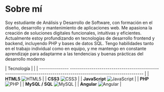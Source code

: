 # Sobre mí
Soy estudiante de Análisis y Desarrollo de Software, con formación en el diseño, desarrollo y mantenimiento de aplicaciones web. Me apasiona la creación de soluciones digitales funcionales, intuitivas y eficientes. Actualmente estoy profundizando en tecnologías de desarrollo frontend y backend, incluyendo PHP y bases de datos SQL. Tengo habilidades tanto en el trabajo individual como en equipo, y me mantengo en constante aprendizaje para adaptarme a las tendencias y buenas prácticas del desarrollo moderno


| Tecnología      |                                                                                                                   |
| ---------------  ------------------------------------------------------------------------------------------------------------------- |
| **HTML5**        ![HTML5](https://img.shields.io/badge/HTML5-E34F26?style=for-the-badge\&logo=html5\&logoColor=white)                |
| **CSS3**         ![CSS3](https://img.shields.io/badge/CSS3-1572B6?style=for-the-badge\&logo=css3\&logoColor=white)                   |
| **JavaScript**   ![JavaScript](https://img.shields.io/badge/JavaScript-F7DF1E?style=for-the-badge\&logo=javascript\&logoColor=black) |
| **PHP**          ![PHP](https://img.shields.io/badge/PHP-777BB4?style=for-the-badge\&logo=php\&logoColor=white)                      |
| **MySQL / SQL**  ![MySQL](https://img.shields.io/badge/MySQL-4479A1?style=for-the-badge\&logo=mysql\&logoColor=white)                |
| **Angular**      ![Angular](https://img.shields.io/badge/Angular-DD0031?style=for-the-badge\&logo=angular\&logoColor=white)          |
